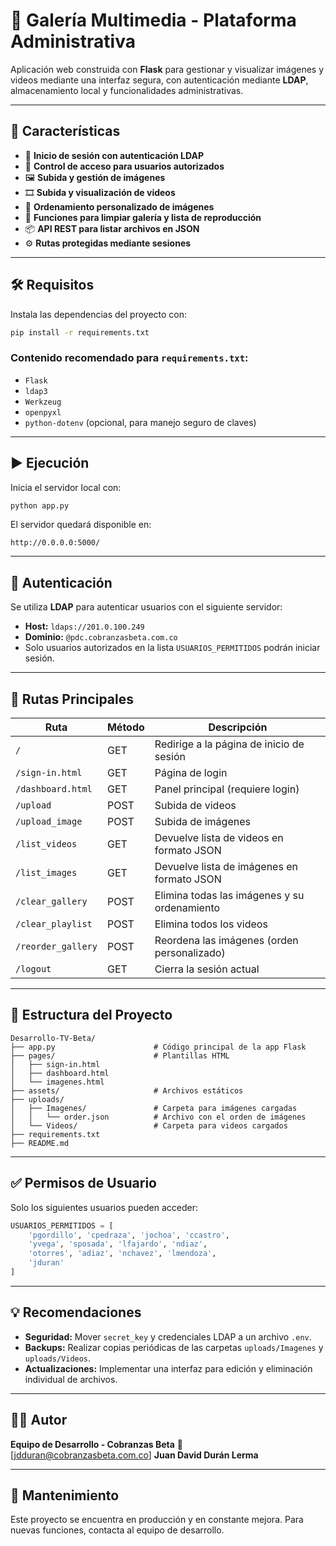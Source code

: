 # 🎥 Galería Multimedia - Plataforma Administrativa

Aplicación web construida con **Flask** para gestionar y visualizar imágenes y videos mediante una interfaz segura, con autenticación mediante **LDAP**, almacenamiento local y funcionalidades administrativas.

---

## 🚀 Características

- 🔐 **Inicio de sesión con autenticación LDAP**
- 👥 **Control de acceso para usuarios autorizados**
- 🖼️ **Subida y gestión de imágenes**
- 🎞️ **Subida y visualización de videos**
- 🧩 **Ordenamiento personalizado de imágenes**
- 🧹 **Funciones para limpiar galería y lista de reproducción**
- 📦 **API REST para listar archivos en JSON**
- ⚙️ **Rutas protegidas mediante sesiones**

---

## 🛠️ Requisitos

Instala las dependencias del proyecto con:

```bash
pip install -r requirements.txt
```

### Contenido recomendado para `requirements.txt`:

- `Flask`
- `ldap3`
- `Werkzeug`
- `openpyxl`
- `python-dotenv` (opcional, para manejo seguro de claves)

---

## ▶️ Ejecución

Inicia el servidor local con:

```bash
python app.py
```

El servidor quedará disponible en:

```
http://0.0.0.0:5000/
```

---

## 🔐 Autenticación

Se utiliza **LDAP** para autenticar usuarios con el siguiente servidor:

- **Host:** `ldaps://201.0.100.249`
- **Dominio:** `@pdc.cobranzasbeta.com.co`
- Solo usuarios autorizados en la lista `USUARIOS_PERMITIDOS` podrán iniciar sesión.

---

## 📄 Rutas Principales

| Ruta               | Método | Descripción                                  |
| ------------------ | ------ | -------------------------------------------- |
| `/`                | GET    | Redirige a la página de inicio de sesión     |
| `/sign-in.html`    | GET    | Página de login                              |
| `/dashboard.html`  | GET    | Panel principal (requiere login)             |
| `/upload`          | POST   | Subida de videos                             |
| `/upload_image`    | POST   | Subida de imágenes                           |
| `/list_videos`     | GET    | Devuelve lista de videos en formato JSON     |
| `/list_images`     | GET    | Devuelve lista de imágenes en formato JSON   |
| `/clear_gallery`   | POST   | Elimina todas las imágenes y su ordenamiento |
| `/clear_playlist`  | POST   | Elimina todos los videos                     |
| `/reorder_gallery` | POST   | Reordena las imágenes (orden personalizado)  |
| `/logout`          | GET    | Cierra la sesión actual                      |

---

## 📁 Estructura del Proyecto

```
Desarrollo-TV-Beta/
├── app.py                      # Código principal de la app Flask
├── pages/                      # Plantillas HTML
│   ├── sign-in.html
│   ├── dashboard.html
│   └── imagenes.html
├── assets/                     # Archivos estáticos
├── uploads/
│   ├── Imagenes/               # Carpeta para imágenes cargadas
│   │   └── order.json          # Archivo con el orden de imágenes
│   └── Videos/                 # Carpeta para videos cargados
├── requirements.txt
├── README.md
```

---

## ✅ Permisos de Usuario

Solo los siguientes usuarios pueden acceder:

```python
USUARIOS_PERMITIDOS = [
    'pgordillo', 'cpedraza', 'jochoa', 'ccastro',
    'yvega', 'sposada', 'lfajardo', 'ndiaz',
    'otorres', 'adiaz', 'nchavez', 'lmendoza',
    'jduran'
]
```

---

## 💡 Recomendaciones

- **Seguridad:** Mover `secret_key` y credenciales LDAP a un archivo `.env`.
- **Backups:** Realizar copias periódicas de las carpetas `uploads/Imagenes` y `uploads/Videos`.
- **Actualizaciones:** Implementar una interfaz para edición y eliminación individual de archivos.

---

## 🧑‍💻 Autor

**Equipo de Desarrollo - Cobranzas Beta**
📧 [jdduran@cobranzasbeta.com.co]
**Juan David Durán Lerma**

---

## 📅 Mantenimiento

Este proyecto se encuentra en producción y en constante mejora. Para nuevas funciones, contacta al equipo de desarrollo.


